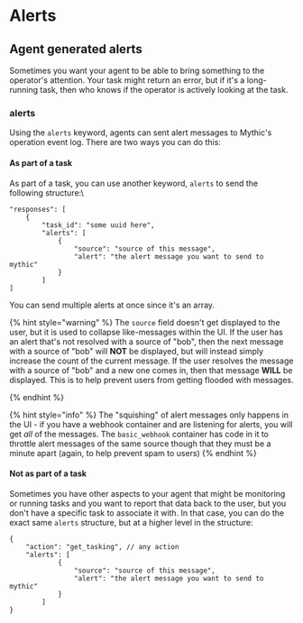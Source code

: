 # Alerts

## Agent generated alerts

Sometimes you want your agent to be able to bring something to the operator's attention. Your task might return an error, but if it's a long-running task, then who knows if the operator is actively looking at the task.&#x20;

### alerts

Using the `alerts` keyword, agents can sent alert messages to Mythic's operation event log.  There are two ways you can do this:

#### As part of a task

As part of a task, you can use another keyword, `alerts` to send the following structure:\


```
"responses": [
    {
        "task_id": "some uuid here",
        "alerts": [
            {
                "source": "source of this message",
                "alert": "the alert message you want to send to mythic"
            }
        ]
]

```

You can send multiple alerts at once since it's an array.

{% hint style="warning" %}
The `source` field doesn't get displayed to the user, but it is used to collapse like-messages within the UI. If the user has an alert that's not resolved with a source of "bob", then the next message with a source of "bob" will **NOT** be displayed, but will instead simply increase the count of the current message. If the user resolves the message with a source of "bob" and a new one comes in, then that message **WILL** be displayed. This is to help prevent users from getting flooded with messages.


{% endhint %}

{% hint style="info" %}
The "squishing" of alert messages only happens in the UI - if you have a webhook container and are listening for alerts, you will get _all_ of the messages. The `basic_webhook` container has code in it to throttle alert messages of the same source though that they must be a minute apart (again, to help prevent spam to users)
{% endhint %}

#### Not as part of a task

Sometimes you have other aspects to your agent that might be monitoring or running tasks and you want to report that data back to the user, but you don't have a specific task to associate it with. In that case, you can do the exact same `alerts` structure, but at a higher level in the structure:

```
{
    "action": "get_tasking", // any action
    "alerts": [
            {
                "source": "source of this message",
                "alert": "the alert message you want to send to mythic"
            }
        ]
}
```
